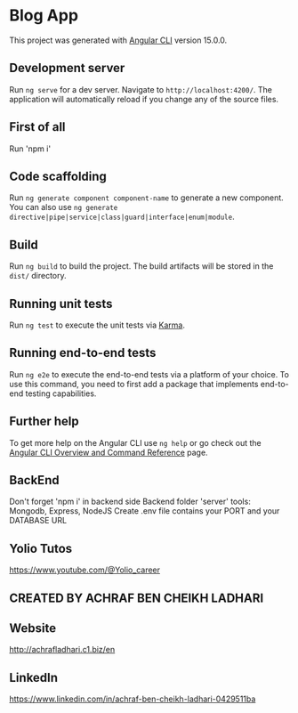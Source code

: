 # Blog App

This project was generated with [Angular CLI](https://github.com/angular/angular-cli) version 15.0.0.

## Development server

Run `ng serve` for a dev server. Navigate to `http://localhost:4200/`. The application will automatically reload if you change any of the source files.

## First of all
Run 'npm i'

## Code scaffolding

Run `ng generate component component-name` to generate a new component. You can also use `ng generate directive|pipe|service|class|guard|interface|enum|module`.

## Build

Run `ng build` to build the project. The build artifacts will be stored in the `dist/` directory.

## Running unit tests

Run `ng test` to execute the unit tests via [Karma](https://karma-runner.github.io).

## Running end-to-end tests

Run `ng e2e` to execute the end-to-end tests via a platform of your choice. To use this command, you need to first add a package that implements end-to-end testing capabilities.

## Further help

To get more help on the Angular CLI use `ng help` or go check out the [Angular CLI Overview and Command Reference](https://angular.io/cli) page.

## BackEnd

Don't forget 'npm i' in backend side 
Backend folder 'server' tools: Mongodb, Express, NodeJS
Create .env file contains your PORT and your DATABASE URL
## Yolio Tutos

https://www.youtube.com/@Yolio_career

## CREATED BY ACHRAF BEN CHEIKH LADHARI

## Website
http://achrafladhari.c1.biz/en

## LinkedIn
https://www.linkedin.com/in/achraf-ben-cheikh-ladhari-0429511ba